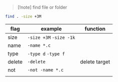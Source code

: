 
>[!note] find file or folder


```bash
find . -size +3M
```

| flag | example | function |
| ---- | ---- | ---- |
| size | `-size +3M` `-size -1k`   |  |
| name | `-name *.c` |  |
| type | `-type d` `-type f` |  |
| delete | `-delete` | delete target |
| not | `-not -name *.c` |  |
|  |  |  |


